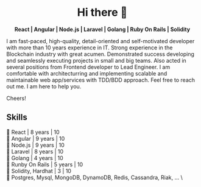 <h1 align="center">Hi there 👋</h1>

<p align="center">
  <b>
    React | Angular | Node.js | Laravel | Golang | Ruby On Rails | Solidity
  </b>
</p>

I am fast-paced, high-quality, detail-oriented and self-motivated developer with more than 10 years experience in IT.
Strong experience in the Blockchain industry with great acumen.
Demonstrated success developing and seamlessly executing projects in small and big teams. Also acted in several positions from Frontend developer to Lead Engineer.
I am comfortable with architecturring and implementing scalable and maintainable web app/services with TDD/BDD approach.
Feel free to reach out me. I am here to help you.

Cheers!

## Skills

🔹 React | 8 years | 10 \
🔹 Angular | 9 years | 10 \
🔹 Node.js | 9 years | 10 \
🔹 Laravel | 8 years | 10 \
🔹 Golang | 4 years | 10 \
🔹 Runby On Rails | 5 years | 10 \
🔹 Solidity, Hardhat | 3 | 10 \
🔹 Postgres, Mysql, MongoDB, DynamoDB, Redis, Cassandra, Riak, ... \

<!--
**green9016/green9016** is a ✨ _special_ ✨ repository because its `README.md` (this file) appears on your GitHub profile.

Here are some ideas to get you started:

- 🔭 I’m currently working on ...
- 🌱 I’m currently learning ...
- 👯 I’m looking to collaborate on ...
- 🤔 I’m looking for help with ...
- 💬 Ask me about ...
- 📫 How to reach me: ...
- 😄 Pronouns: ...
- ⚡ Fun fact: ...
-->
